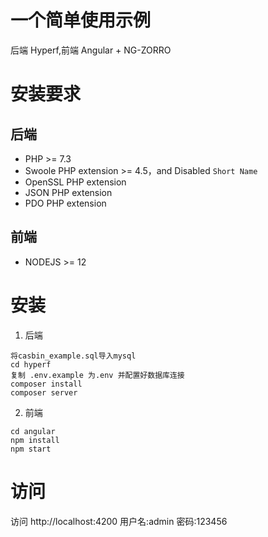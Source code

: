 # 一个简单使用示例

后端 Hyperf,前端 Angular + NG-ZORRO

# 安装要求

## 后端 

 - PHP >= 7.3
 - Swoole PHP extension >= 4.5，and Disabled `Short Name`
 - OpenSSL PHP extension
 - JSON PHP extension
 - PDO PHP extension

## 前端

- NODEJS >= 12

# 安装

1. 后端

```
将casbin_example.sql导入mysql
cd hyperf
复制 .env.example 为.env 并配置好数据库连接
composer install
composer server
```
2. 前端

```
cd angular
npm install
npm start
```

# 访问

访问 http://localhost:4200 用户名:admin 密码:123456